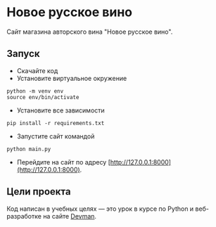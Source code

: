 # Новое русское вино

Сайт магазина авторского вина "Новое русское вино".

## Запуск

- Скачайте код
- Установите виртуальное окружение
```shell
python -m venv env
source env/bin/activate
```
- Установите все зависимости
```shell
pip install -r requirements.txt
```
- Запустите сайт командой
```shell
python main.py
```
- Перейдите на сайт по адресу [http://127.0.0.1:8000](http://127.0.0.1:8000).

## Цели проекта

Код написан в учебных целях — это урок в курсе по Python и веб-разработке на сайте [Devman](https://dvmn.org).
